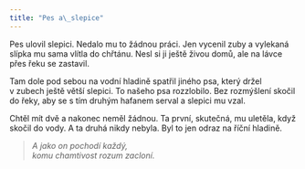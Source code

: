 ```yaml
---
title: "Pes a\_slepice"
---
```


  

Pes ulovil slepici. Nedalo mu to žádnou práci. Jen vycenil zuby a vylekaná slípka mu sama vlítla do chřtánu. Nesl si ji ještě živou domů, ale na lávce přes řeku se zastavil.

Tam dole pod sebou na vodní hladině spatřil jiného psa, který držel v zubech ještě větší slepici. To našeho psa rozzlobilo. Bez rozmýšlení skočil do řeky, aby se s tím druhým hafanem serval a slepici mu vzal.

Chtěl mít dvě a nakonec neměl žádnou. Ta první, skutečná, mu uletěla, když skočil do vody. A ta druhá nikdy nebyla. Byl to jen odraz na říční hladině.

> _A jako on pochodí každý,  
> komu chamtivost rozum zacloní._
